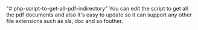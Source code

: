 "# php-script-to-get-all-pdf-indirectory" 
You can edit the script to get all the pdf documents  and also it's easy to update so it can support any other file extensions such as xls, doc and so fouther.
